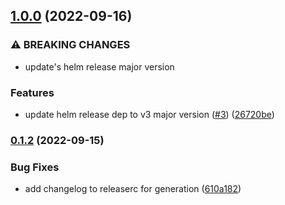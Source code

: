 ## [1.0.0](https://github.com/liatrio/github-action-conventional-release/compare/v0.1.2...v1.0.0) (2022-09-16)


### ⚠ BREAKING CHANGES

* update's helm release major version

### Features

* update helm release dep to v3 major version ([#3](https://github.com/liatrio/github-action-conventional-release/issues/3)) ([26720be](https://github.com/liatrio/github-action-conventional-release/commit/26720be782d24a665c4b09137dd8d2874d4edb1d))

### [0.1.2](https://github.com/liatrio/github-action-conventional-release/compare/v0.1.1...v0.1.2) (2022-09-15)


### Bug Fixes

* add changelog to releaserc for generation ([610a182](https://github.com/liatrio/github-action-conventional-release/commit/610a18241a16570c9c7ce5e4bb445ddc3ef949f4))
